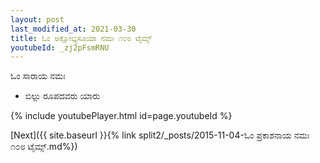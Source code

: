 ```yaml
---
layout: post
last_modified_at: 2021-03-30
title: ಓಂ ಅಕ್ಷೋಭ್ಯಸೂಯಾ ನಮಃ ೧೦೮ ಟೈಮ್ಸ್
youtubeId: _zj2pFsmRNU
---
```

 
 
ಓಂ  ಸಾರಾಯ  ನಮಃ  
 
 -  ಬಿಲ್ಲು ರೂಪದವರು ಯಾರು 
 
  
 
  
 
 
 
 
 
 


{% include youtubePlayer.html id=page.youtubeId %}
 
[Next]({{ site.baseurl }}{% link  split2/_posts/2015-11-04-ಓಂ ಪ್ರಕಾಶನಾಯ ನಮಃ ೧೦೮ ಟೈಮ್ಸ್.md%})
 
